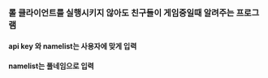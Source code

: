<h3>롤 클라이언트를 실행시키지 않아도 친구들이 게임중일때 알려주는 프로그램</h3>
<h4>api key 와 namelist는 사용자에 맞게 입력</h4>
<h4>namelist는 풀네임으로 입력</h4>

